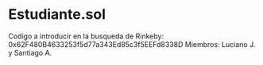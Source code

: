 # Estudiante.sol
Codigo a introducir en la busqueda de Rinkeby: 0x62F480B4633253f5d77a343Ed85c3f5EEFd8338D
Miembros: Luciano J. y Santiago A.
